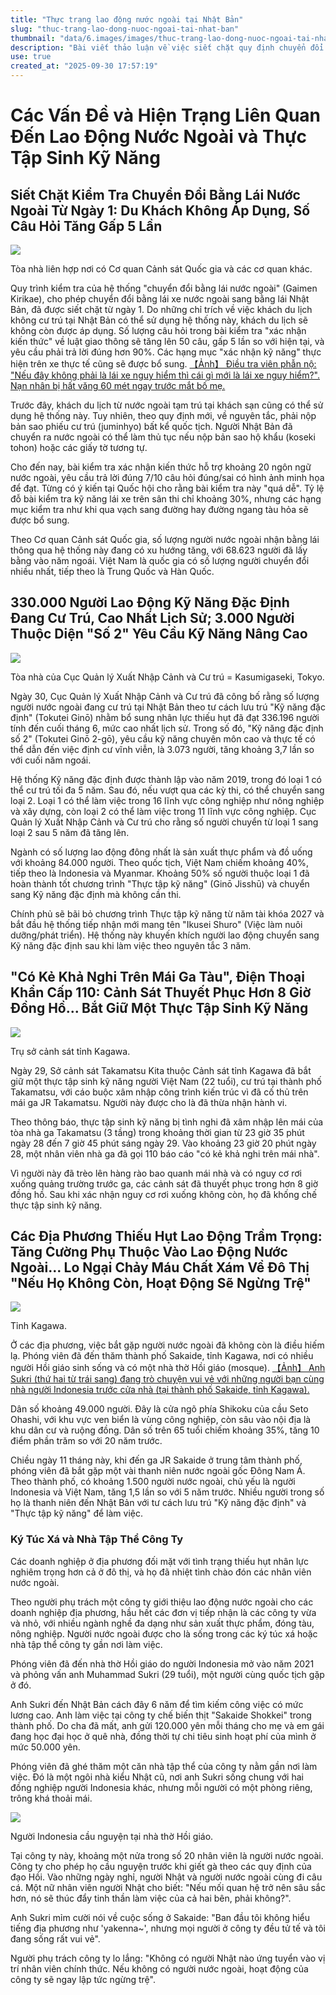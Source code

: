 ```yaml
---
title: "Thực trạng lao động nước ngoài tại Nhật Bản"
slug: "thuc-trang-lao-dong-nuoc-ngoai-tai-nhat-ban"
thumbnail: "data/6.images/images/thuc-trang-lao-dong-nuoc-ngoai-tai-nhat-ban.webp"
description: "Bài viết thảo luận về việc siết chặt quy định chuyển đổi bằng lái nước ngoài, số lượng lao động kỹ năng đặc định và thực tập sinh kỹ năng đạt mức kỷ lục (chủ yếu là người Việt Nam), cùng sự phụ thuộc ngày càng tăng của các địa phương vào lao động nước ngoài."
use: true
created_at: "2025-09-30 17:57:19"
---
```


# Các Vấn Đề và Hiện Trạng Liên Quan Đến Lao Động Nước Ngoài và Thực Tập Sinh Kỹ Năng

## Siết Chặt Kiểm Tra Chuyển Đổi Bằng Lái Nước Ngoài Từ Ngày 1: Du Khách Không Áp Dụng, Số Câu Hỏi Tăng Gấp 5 Lần

![](/images/20250930-00000158-kyodonews-000-6-view.webp)

Tòa nhà liên hợp nơi có Cơ quan Cảnh sát Quốc gia và các cơ quan khác.

Quy trình kiểm tra của hệ thống "chuyển đổi bằng lái nước ngoài" (Gaimen Kirikae), cho phép chuyển đổi bằng lái xe nước ngoài sang bằng lái Nhật Bản, đã được siết chặt từ ngày 1. Do những chỉ trích về việc khách du lịch không cư trú tại Nhật Bản có thể sử dụng hệ thống này, khách du lịch sẽ không còn được áp dụng. Số lượng câu hỏi trong bài kiểm tra "xác nhận kiến thức" về luật giao thông sẽ tăng lên 50 câu, gấp 5 lần so với hiện tại, và yêu cầu phải trả lời đúng hơn 90%. Các hạng mục "xác nhận kỹ năng" thực hiện trên xe thực tế cũng sẽ được bổ sung.
[【Ảnh】 Điều tra viên phẫn nộ: "Nếu đây không phải là lái xe nguy hiểm thì cái gì mới là lái xe nguy hiểm?". Nạn nhân bị hất văng 60 mét ngay trước mắt bố mẹ.](https://www.47news.jp/relation-n/2023122408)

Trước đây, khách du lịch từ nước ngoài tạm trú tại khách sạn cũng có thể sử dụng hệ thống này. Tuy nhiên, theo quy định mới, về nguyên tắc, phải nộp bản sao phiếu cư trú (juminhyo) bất kể quốc tịch. Người Nhật Bản đã chuyển ra nước ngoài có thể làm thủ tục nếu nộp bản sao hộ khẩu (koseki tohon) hoặc các giấy tờ tương tự.

Cho đến nay, bài kiểm tra xác nhận kiến thức hỗ trợ khoảng 20 ngôn ngữ nước ngoài, yêu cầu trả lời đúng 7/10 câu hỏi đúng/sai có hình ảnh minh họa để đạt. Từng có ý kiến tại Quốc hội cho rằng bài kiểm tra này "quá dễ". Tỷ lệ đỗ bài kiểm tra kỹ năng lái xe trên sân thi chỉ khoảng 30%, nhưng các hạng mục kiểm tra như khi qua vạch sang đường hay đường ngang tàu hỏa sẽ được bổ sung.

Theo Cơ quan Cảnh sát Quốc gia, số lượng người nước ngoài nhận bằng lái thông qua hệ thống này đang có xu hướng tăng, với 68.623 người đã lấy bằng vào năm ngoái. Việt Nam là quốc gia có số lượng người chuyển đổi nhiều nhất, tiếp theo là Trung Quốc và Hàn Quốc.

## 330.000 Người Lao Động Kỹ Năng Đặc Định Đang Cư Trú, Cao Nhất Lịch Sử; 3.000 Người Thuộc Diện "Số 2" Yêu Cầu Kỹ Năng Nâng Cao

![](/images/20250930-00000124-kyodonews-000-3-view.webp)

Tòa nhà của Cục Quản lý Xuất Nhập Cảnh và Cư trú = Kasumigaseki, Tokyo.

Ngày 30, Cục Quản lý Xuất Nhập Cảnh và Cư trú đã công bố rằng số lượng người nước ngoài đang cư trú tại Nhật Bản theo tư cách lưu trú "Kỹ năng đặc định" (Tokutei Ginō) nhằm bổ sung nhân lực thiếu hụt đã đạt 336.196 người tính đến cuối tháng 6, mức cao nhất lịch sử. Trong số đó, "Kỹ năng đặc định số 2" (Tokutei Ginō 2-gō), yêu cầu kỹ năng chuyên môn cao và thực tế có thể dẫn đến việc định cư vĩnh viễn, là 3.073 người, tăng khoảng 3,7 lần so với cuối năm ngoái.

Hệ thống Kỹ năng đặc định được thành lập vào năm 2019, trong đó loại 1 có thể cư trú tối đa 5 năm. Sau đó, nếu vượt qua các kỳ thi, có thể chuyển sang loại 2. Loại 1 có thể làm việc trong 16 lĩnh vực công nghiệp như nông nghiệp và xây dựng, còn loại 2 có thể làm việc trong 11 lĩnh vực công nghiệp. Cục Quản lý Xuất Nhập Cảnh và Cư trú cho rằng số người chuyển từ loại 1 sang loại 2 sau 5 năm đã tăng lên.

Ngành có số lượng lao động đông nhất là sản xuất thực phẩm và đồ uống với khoảng 84.000 người. Theo quốc tịch, Việt Nam chiếm khoảng 40%, tiếp theo là Indonesia và Myanmar. Khoảng 50% số người thuộc loại 1 đã hoàn thành tốt chương trình "Thực tập kỹ năng" (Ginō Jisshū) và chuyển sang Kỹ năng đặc định mà không cần thi.

Chính phủ sẽ bãi bỏ chương trình Thực tập kỹ năng từ năm tài khóa 2027 và bắt đầu hệ thống tiếp nhận mới mang tên "Ikusei Shuro" (Việc làm nuôi dưỡng/phát triển). Hệ thống này khuyến khích người lao động chuyển sang Kỹ năng đặc định sau khi làm việc theo nguyên tắc 3 năm.

## "Có Kẻ Khả Nghi Trên Mái Ga Tàu", Điện Thoại Khẩn Cấp 110: Cảnh Sát Thuyết Phục Hơn 8 Giờ Đồng Hồ... Bắt Giữ Một Thực Tập Sinh Kỹ Năng

![](/images/20250930-00010006-yomosaka-000-1-view.webp)

Trụ sở cảnh sát tỉnh Kagawa.

Ngày 29, Sở cảnh sát Takamatsu Kita thuộc Cảnh sát tỉnh Kagawa đã bắt giữ một thực tập sinh kỹ năng người Việt Nam (22 tuổi), cư trú tại thành phố Takamatsu, với cáo buộc xâm nhập công trình kiến trúc vì đã cố thủ trên mái ga JR Takamatsu. Người này được cho là đã thừa nhận hành vi.

Theo thông báo, thực tập sinh kỹ năng bị tình nghi đã xâm nhập lên mái của tòa nhà ga Takamatsu (3 tầng) trong khoảng thời gian từ 23 giờ 35 phút ngày 28 đến 7 giờ 45 phút sáng ngày 29. Vào khoảng 23 giờ 20 phút ngày 28, một nhân viên nhà ga đã gọi 110 báo cáo "có kẻ khả nghi trên mái nhà".

Vì người này đã trèo lên hàng rào bao quanh mái nhà và có nguy cơ rơi xuống quảng trường trước ga, các cảnh sát đã thuyết phục trong hơn 8 giờ đồng hồ. Sau khi xác nhận nguy cơ rơi xuống không còn, họ đã khống chế thực tập sinh kỹ năng.

## Các Địa Phương Thiếu Hụt Lao Động Trầm Trọng: Tăng Cường Phụ Thuộc Vào Lao Động Nước Ngoài… Lo Ngại Chảy Máu Chất Xám Về Đô Thị "Nếu Họ Không Còn, Hoạt Động Sẽ Ngừng Trệ"

![](/images/20250930-00010005-yomosaka-000-1-view.webp)

Tỉnh Kagawa.

Ở các địa phương, việc bắt gặp người nước ngoài đã không còn là điều hiếm lạ. Phóng viên đã đến thăm thành phố Sakaide, tỉnh Kagawa, nơi có nhiều người Hồi giáo sinh sống và có một nhà thờ Hồi giáo (mosque).
[【Ảnh】 Anh Sukri (thứ hai từ trái sang) đang trò chuyện vui vẻ với những người bạn cùng nhà người Indonesia trước cửa nhà (tại thành phố Sakaide, tỉnh Kagawa).](https://www.yomiuri.co.jp/pluralphoto/20250929-OYO1I50064/)

Dân số khoảng 49.000 người. Đây là cửa ngõ phía Shikoku của cầu Seto Ohashi, với khu vực ven biển là vùng công nghiệp, còn sâu vào nội địa là khu dân cư và ruộng đồng. Dân số trên 65 tuổi chiếm khoảng 35%, tăng 10 điểm phần trăm so với 20 năm trước.

Chiều ngày 11 tháng này, khi đến ga JR Sakaide ở trung tâm thành phố, phóng viên đã bắt gặp một vài thanh niên nước ngoài gốc Đông Nam Á. Theo thành phố, có khoảng 1.500 người nước ngoài, chủ yếu là người Indonesia và Việt Nam, tăng 1,5 lần so với 5 năm trước. Nhiều người trong số họ là thanh niên đến Nhật Bản với tư cách lưu trú "Kỹ năng đặc định" và "Thực tập kỹ năng" để làm việc.

### Ký Túc Xá và Nhà Tập Thể Công Ty

Các doanh nghiệp ở địa phương đối mặt với tình trạng thiếu hụt nhân lực nghiêm trọng hơn cả ở đô thị, và họ đã nhiệt tình chào đón các nhân viên nước ngoài.

Theo người phụ trách một công ty giới thiệu lao động nước ngoài cho các doanh nghiệp địa phương, hầu hết các đơn vị tiếp nhận là các công ty vừa và nhỏ, với nhiều ngành nghề đa dạng như sản xuất thực phẩm, đóng tàu, nông nghiệp. Người nước ngoài được cho là sống trong các ký túc xá hoặc nhà tập thể công ty gần nơi làm việc.

Phóng viên đã đến nhà thờ Hồi giáo do người Indonesia mở vào năm 2021 và phỏng vấn anh Muhammad Sukri (29 tuổi), một người cùng quốc tịch gặp ở đó.

Anh Sukri đến Nhật Bản cách đây 6 năm để tìm kiếm công việc có mức lương cao. Anh làm việc tại công ty chế biến thịt "Sakaide Shokkei" trong thành phố. Do cha đã mất, anh gửi 120.000 yên mỗi tháng cho mẹ và em gái đang học đại học ở quê nhà, đồng thời tự chi tiêu sinh hoạt phí của mình ở mức 50.000 yên.

Phóng viên đã ghé thăm một căn nhà tập thể của công ty nằm gần nơi làm việc. Đó là một ngôi nhà kiểu Nhật cũ, nơi anh Sukri sống chung với hai đồng nghiệp người Indonesia khác, nhưng mỗi người có một phòng riêng, trông khá thoải mái.

![](/images/20250930-00010005-yomosaka-001-1-view.webp)

Người Indonesia cầu nguyện tại nhà thờ Hồi giáo.

Tại công ty này, khoảng một nửa trong số 20 nhân viên là người nước ngoài. Công ty cho phép họ cầu nguyện trước khi giết gà theo các quy định của đạo Hồi. Vào những ngày nghỉ, người Nhật và người nước ngoài cùng đi câu cá. Một nữ nhân viên người Nhật cho biết: "Nếu mối quan hệ trở nên sâu sắc hơn, nó sẽ thúc đẩy tinh thần làm việc của cả hai bên, phải không?".

Anh Sukri mỉm cười nói về cuộc sống ở Sakaide: "Ban đầu tôi không hiểu tiếng địa phương như 'yakenna~', nhưng mọi người ở công ty đều tử tế và tôi đang sống rất vui vẻ".

Người phụ trách công ty lo lắng: "Không có người Nhật nào ứng tuyển vào vị trí nhân viên chính thức. Nếu không có người nước ngoài, hoạt động của công ty sẽ ngay lập tức ngừng trệ".